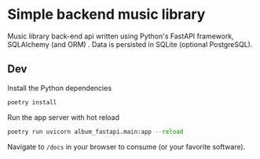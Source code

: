 # Simple backend music library

Music library back-end api written using Python's FastAPI framework, SQLAlchemy (and ORM) . Data is persisted in SQLite (optional PostgreSQL).

## Dev

Install the Python dependencies

```python
poetry install
```

Run the app server with hot reload

```python
poetry run uvicorn album_fastapi.main:app --reload
```

Navigate to `/docs` in your browser to consume (or your favorite software).
